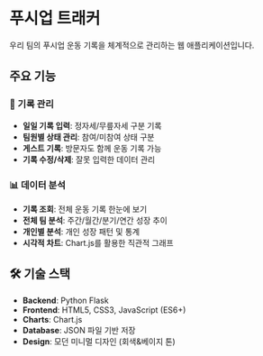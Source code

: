 # 푸시업 트래커

우리 팀의 푸시업 운동 기록을 체계적으로 관리하는 웹 애플리케이션입니다.

## 주요 기능

### 📝 기록 관리
- **일일 기록 입력**: 정자세/무릎자세 구분 기록
- **팀원별 상태 관리**: 참여/미참여 상태 구분
- **게스트 기록**: 방문자도 함께 운동 기록 가능
- **기록 수정/삭제**: 잘못 입력한 데이터 관리

### 📊 데이터 분석
- **기록 조회**: 전체 운동 기록 한눈에 보기
- **전체 팀 분석**: 주간/월간/분기/연간 성장 추이
- **개인별 분석**: 개인 성장 패턴 및 통계
- **시각적 차트**: Chart.js를 활용한 직관적 그래프

## 🛠 기술 스택
- **Backend**: Python Flask
- **Frontend**: HTML5, CSS3, JavaScript (ES6+)
- **Charts**: Chart.js
- **Database**: JSON 파일 기반 저장
- **Design**: 모던 미니멀 디자인 (회색&베이지 톤)
